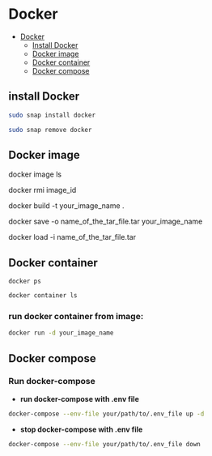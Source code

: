 # Docker

* [Docker](#)
	* [Install Docker](#install_docker)
	* [Docker image](#docker_image)
	* [Docker container](#docker_container)
	* [Docker compose](#docker_compose)


<a id="install_docker"></a>
## install Docker

```bash
sudo snap install docker
```

```bash
sudo snap remove docker
```


<a id="docker_image"></a>
## Docker image

docker image ls

docker rmi image_id

docker build -t your_image_name .

docker save -o name_of_the_tar_file.tar your_image_name

docker load -i name_of_the_tar_file.tar



<a id="docker_container"></a>
## Docker container


```docker
docker ps
```

```bash
docker container ls
```

### run docker container from image:
```bash
docker run -d your_image_name
```



<a id="docker_compose"></a>
## Docker compose

### Run docker-compose

- **run docker-compose with .env file**
```bash
docker-compose --env-file your/path/to/.env_file up -d
```

- **stop docker-compose with .env file**
```bash
docker-compose --env-file your/path/to/.env_file down
```